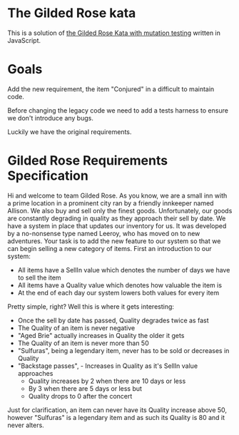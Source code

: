 # The Gilded Rose kata

This is a solution of [the Gilded Rose Kata with mutation testing](https://github.com/trikitrok/mutant_gilded_rose) written in JavaScript.

Goals
======================================
Add the new requirement, the item "Conjured" in a difficult to maintain code.

Before changing the legacy code we need to add a tests harness to ensure we don't introduce any bugs.

Luckily we have the original requirements.

Gilded Rose Requirements Specification
======================================

Hi and welcome to team Gilded Rose. As you know, we are a small inn with a prime location in a prominent city ran by a friendly innkeeper named Allison. We also buy and sell only the finest goods.
Unfortunately, our goods are constantly degrading in quality as they approach their sell by date. We have a system in place that updates our inventory for us. It was developed by a no-nonsense type named Leeroy, who has moved on to new adventures. Your task is to add the new feature to our system so that we can begin selling a new category of items. First an introduction to our system:

  - All items have a SellIn value which denotes the number of days we have to sell the item
  - All items have a Quality value which denotes how valuable the item is
  - At the end of each day our system lowers both values for every item

Pretty simple, right? Well this is where it gets interesting:

  - Once the sell by date has passed, Quality degrades twice as fast
  - The Quality of an item is never negative
  - "Aged Brie" actually increases in Quality the older it gets
  - The Quality of an item is never more than 50
  - "Sulfuras", being a legendary item, never has to be sold or decreases in Quality
  - "Backstage passes", 
        - Increases in Quality as it's SellIn value approaches
      - Quality increases by 2 when there are 10 days or less
      - By 3 when there are 5 days or less but
      - Quality drops to 0 after the concert

Just for clarification, an item can never have its Quality increase above 50, however "Sulfuras" is a legendary item and as such its Quality is 80 and it never alters.
